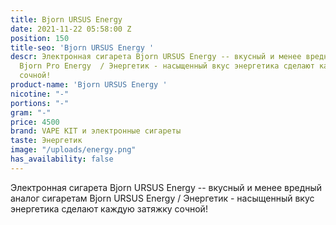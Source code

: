 ```yaml
---
title: Bjorn URSUS Energy
date: 2021-11-22 05:58:00 Z
position: 150
title-seo: 'Bjorn URSUS Energy '
descr: Электронная сигарета Bjorn URSUS Energy -- вкусный и менее вредный аналог сигаретам
  Bjorn Pro Energy  / Энергетик - насыщенный вкус энергетика сделают каждую затяжку
  сочной!
product-name: 'Bjorn URSUS Energy '
nicotine: "-"
portions: "-"
gram: "-"
price: 4500
brand: VAPE KIT и электронные сигареты
taste: Энергетик
image: "/uploads/energy.png"
has_availability: false
---
```


Электронная сигарета Bjorn URSUS Energy -- вкусный и менее вредный аналог сигаретам Bjorn URSUS Energy  / Энергетик - насыщенный вкус энергетика сделают каждую затяжку сочной!